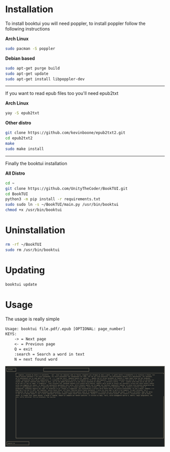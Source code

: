 # Installation

To install booktui you will need poppler, to install poppler follow the following instructions

**Arch Linux**
```bash
sudo pacman -S poppler
```

**Debian based**
```bash
sudo apt-get purge build
sudo apt-get update
sudo apt-get install libpoppler-dev
```

----------------------------------------


If you want to read epub files too you'll need epub2txt

**Arch Linux**
```bash
yay -S epub2txt
```

**Other distro**
```bash
git clone https://github.com/kevinboone/epub2txt2.git
cd epub2txt2
make
sudo make install
```

----------------------------------------

Finally the booktui installation

**All Distro**

```bash
cd ~
git clone https://github.com/UnityTheCoder/BookTUI.git
cd BookTUI
python3 -m pip install -r requirements.txt
sudo sudo ln -s ~/BookTUI/main.py /usr/bin/booktui
chmod +x /usr/bin/booktui
```


# Uninstallation

```bash
rm -rf ~/BookTUI
sudo rm /usr/bin/booktui
```


# Updating
```bash
booktui update
```

# Usage

The usage is really simple
```
Usage: booktui file.pdf/.epub [OPTIONAL: page_number]
KEYS: 
    -> = Next page
    <- = Previous page
    Q = exit
    :search = Search a word in text
    N = next found word 
```
![Alt text](https://github.com/UnityTheCoder/BookTUI/blob/main/images/screen6.png?raw=true)

